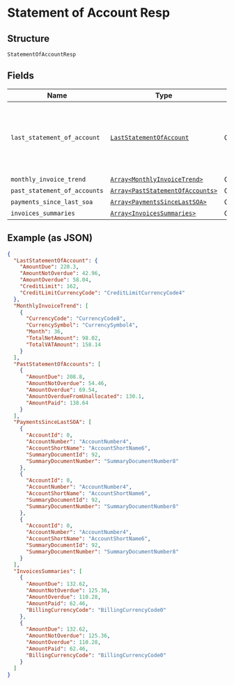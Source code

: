
# Statement of Account Resp

## Structure

`StatementOfAccountResp`

## Fields

| Name | Type | Tags | Description |
|  --- | --- | --- | --- |
| `last_statement_of_account` | [`LastStatementOfAccount`](../../doc/models/last-statement-of-account.md) | Optional | Latest statement of the account generated for the given Payer. |
| `monthly_invoice_trend` | [`Array<MonthlyInvoiceTrend>`](../../doc/models/monthly-invoice-trend.md) | Optional | - |
| `past_statement_of_accounts` | [`Array<PastStatementOfAccounts>`](../../doc/models/past-statement-of-accounts.md) | Optional | - |
| `payments_since_last_soa` | [`Array<PaymentsSinceLastSOA>`](../../doc/models/payments-since-last-soa.md) | Optional | - |
| `invoices_summaries` | [`Array<InvoicesSummaries>`](../../doc/models/invoices-summaries.md) | Optional | - |

## Example (as JSON)

```json
{
  "LastStatementOfAccount": {
    "AmountDue": 220.3,
    "AmountNotOverdue": 42.96,
    "AmountOverdue": 58.04,
    "CreditLimit": 162,
    "CreditLimitCurrencyCode": "CreditLimitCurrencyCode4"
  },
  "MonthlyInvoiceTrend": [
    {
      "CurrencyCode": "CurrencyCode8",
      "CurrencySymbol": "CurrencySymbol4",
      "Month": 36,
      "TotalNetAmount": 98.02,
      "TotalVATAmount": 158.14
    }
  ],
  "PastStatementOfAccounts": [
    {
      "AmountDue": 208.8,
      "AmountNotOverdue": 54.46,
      "AmountOverdue": 69.54,
      "AmountOverdueFromUnallocated": 130.1,
      "AmountPaid": 138.64
    }
  ],
  "PaymentsSinceLastSOA": [
    {
      "AccountId": 0,
      "AccountNumber": "AccountNumber4",
      "AccountShortName": "AccountShortName6",
      "SummaryDocumentId": 92,
      "SummaryDocumentNumber": "SummaryDocumentNumber8"
    },
    {
      "AccountId": 0,
      "AccountNumber": "AccountNumber4",
      "AccountShortName": "AccountShortName6",
      "SummaryDocumentId": 92,
      "SummaryDocumentNumber": "SummaryDocumentNumber8"
    },
    {
      "AccountId": 0,
      "AccountNumber": "AccountNumber4",
      "AccountShortName": "AccountShortName6",
      "SummaryDocumentId": 92,
      "SummaryDocumentNumber": "SummaryDocumentNumber8"
    }
  ],
  "InvoicesSummaries": [
    {
      "AmountDue": 132.62,
      "AmountNotOverdue": 125.36,
      "AmountOverdue": 110.28,
      "AmountPaid": 62.46,
      "BillingCurrencyCode": "BillingCurrencyCode0"
    },
    {
      "AmountDue": 132.62,
      "AmountNotOverdue": 125.36,
      "AmountOverdue": 110.28,
      "AmountPaid": 62.46,
      "BillingCurrencyCode": "BillingCurrencyCode0"
    }
  ]
}
```

